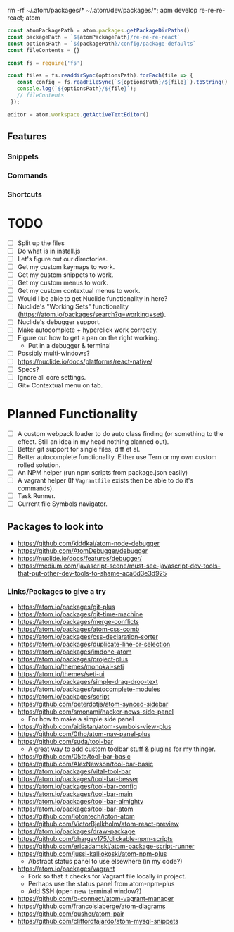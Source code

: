 rm -rf ~/.atom/packages/* ~/.atom/dev/packages/*; apm develop re-re-re-react; atom

```js
const atomPackagePath = atom.packages.getPackageDirPaths()
const packagePath = `${atomPackagePath}/re-re-re-react`
const optionsPath = `${packagePath}/config/package-defaults`
const fileContents = {}

const fs = require('fs')

const files = fs.readdirSync(optionsPath).forEach(file => {
   const config = fs.readFileSync(`${optionsPath}/${file}`).toString()
   console.log(`${optionsPath}/${file}`);
   // fileContents
 });
```

```js
editor = atom.workspace.getActiveTextEditor()
```

## Features
### Snippets
### Commands
### Shortcuts

# TODO
- [ ] Split up the files
- [ ] Do what is in install.js
- [ ] Let's figure out our directories.
- [ ] Get my custom keymaps to work.
- [ ] Get my custom snippets to work.
- [ ] Get my custom menus to work.
- [ ] Get my custom contextual menus to work.
- [ ] Would I be able to get Nuclide functionality in here?
- [ ] Nuclide's "Working Sets" functionality (https://atom.io/packages/search?q=working+set).
- [ ] Nuclide's debugger support.
- [ ] Make autocomplete + hyperclick work correctly.
- [ ] Figure out how to get a pan on the right working.
	- Put in a debugger & terminal
- [ ] Possibly multi-windows?
- [ ] https://nuclide.io/docs/platforms/react-native/
- [ ] Specs?
- [ ] Ignore all core settings.
- [ ] Git+ Contextual menu on tab.

# Planned Functionality
- [ ] A custom webpack loader to do auto class finding (or something to the effect. Still an idea in my head nothing planned out).
- [ ] Better git support for single files, diff et al.
- [ ] Better autocomplete functionality. Either use Tern or my own custom rolled solution.
- [ ] An NPM helper (run npm scripts from package.json easily)
- [ ] A vagrant helper (If `Vagrantfile` exists then be able to do it's commands).
- [ ] Task Runner.
- [ ] Current file Symbols navigator.

## Packages to look into
* https://github.com/kiddkai/atom-node-debugger
* https://github.com/AtomDebugger/debugger
* https://nuclide.io/docs/features/debugger/
* https://medium.com/javascript-scene/must-see-javascript-dev-tools-that-put-other-dev-tools-to-shame-aca6d3e3d925

### Links/Packages to give a try
* https://atom.io/packages/git-plus
* https://atom.io/packages/git-time-machine
* https://atom.io/packages/merge-conflicts
* https://atom.io/packages/atom-css-comb
* https://atom.io/packages/css-declaration-sorter
* https://atom.io/packages/duplicate-line-or-selection
* https://atom.io/packages/imdone-atom
* https://atom.io/packages/project-plus
* https://atom.io/themes/monokai-seti
* https://atom.io/themes/seti-ui
* https://atom.io/packages/simple-drag-drop-text
* https://atom.io/packages/autocomplete-modules
* https://atom.io/packages/script
* https://github.com/peterdotjs/atom-synced-sidebar
* https://github.com/smonami/hacker-news-side-panel
	* For how to make a simple side panel
* https://github.com/aidistan/atom-symbols-view-plus
* https://github.com/0tho/atom-nav-panel-plus
* https://github.com/suda/tool-bar
	* A great way to add custom toolbar stuff & plugins for my thinger.
* https://github.com/05tb/tool-bar-basic
* https://github.com/AlexNewson/tool-bar-basic
* https://atom.io/packages/vital-tool-bar
* https://atom.io/packages/tool-bar-besser
* https://atom.io/packages/tool-bar-config
* https://atom.io/packages/tool-bar-main
* https://atom.io/packages/tool-bar-almighty
* https://atom.io/packages/tool-bar-atom
* https://github.com/iotontech/ioton-atom
* https://github.com/VictorBjelkholm/atom-react-preview
* https://atom.io/packages/draw-package
* https://github.com/bhargav175/clickable-npm-scripts
* https://github.com/ericadamski/atom-package-script-runner
* https://github.com/jussi-kalliokoski/atom-npm-plus
	* Abstract status panel to use elsewhere (in my code?)
* https://atom.io/packages/vagrant
	* Fork so that it checks for Vagrant file locally in project.
	* Perhaps use the status panel from atom-npm-plus
	* Add SSH (open new terminal window?)
* https://github.com/b-connect/atom-vagrant-manager
* https://github.com/francoislaberge/atom-diagrams
* https://github.com/pusher/atom-pair
* https://github.com/cliffordfajardo/atom-mysql-snippets
